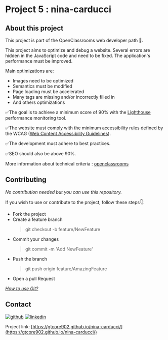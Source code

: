 # Project 5 : nina-carducci

## About this project
This project is part of the OpenClassrooms web developer path :rocket:.

This project aims to optimize and debug a website. Several errors are hidden in the JavaScript code and need to be fixed. The application's performance must be improved.

Main optimizations are:
* Images need to be optimized
* Semantics must be modified
* Page loading must be accelerated
* Many tags are missing and/or incorrectly filled in
* And others optimizations

:white_check_mark:The goal is to achieve a minimum score of 90% with the [Lighthouse](https://chromewebstore.google.com/detail/lighthouse/blipmdconlkpinefehnmjammfjpmpbjk) performance monitoring tool.

:white_check_mark:The website must comply with the minimum accessibility rules defined by the WCAG ([Web Content Accessibility Guidelines](https://www.w3.org/WAI/standards-guidelines/wcag/docs/)).

:white_check_mark:The development must adhere to best practices.

:white_check_mark:SEO should also be above 90%.

More information about technical criteria : [openclassrooms](https://openclassrooms.com/)

## Contributing
_No contribution needed but you can use this repository._

 If you wish to use or contribute to the project, follow these steps:point_down::
* Fork the project
* Create a feature branch 
  > git checkout -b feature/NewFeature
* Commit your changes
  > git commit -m 'Add NewFeature'
* Push the branch
  > git push origin feature/AmazingFeature
* Open a pull Request

_[How to use Git?](https://docs.github.com/fr/get-started/using-git/about-git)_

## Contact
[![github](https://img.shields.io/badge/GitHub-100000?style=for-the-badge&logo=github&logoColor=white)](https://github.com/gtcore902)
[![linkedin](https://img.shields.io/badge/LinkedIn-0077B5?style=for-the-badge&logo=linkedin&logoColor=white)](https://linkedin.com/in/ga%C3%ABtan-tremois-a956a91a3)

Project link: [https://gtcore902.github.io/nina-carducci/](https://gtcore902.github.io/nina-carducci/)